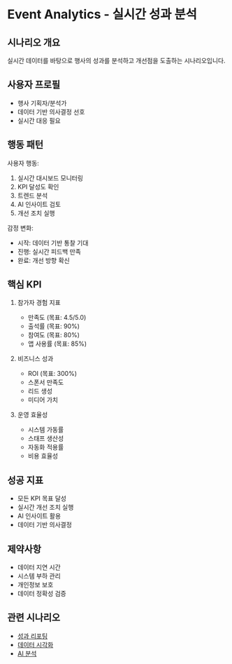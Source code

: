 # Event Analytics - 실시간 성과 분석

## 시나리오 개요

실시간 데이터를 바탕으로 행사의 성과를 분석하고 개선점을 도출하는 시나리오입니다.

## 사용자 프로필
- 행사 기획자/분석가
- 데이터 기반 의사결정 선호
- 실시간 대응 필요

## 행동 패턴

사용자 행동:
1. 실시간 대시보드 모니터링
2. KPI 달성도 확인
3. 트렌드 분석
4. AI 인사이트 검토
5. 개선 조치 실행

감정 변화:
- 시작: 데이터 기반 통찰 기대
- 진행: 실시간 피드백 만족
- 완료: 개선 방향 확신

## 핵심 KPI

1. 참가자 경험 지표
   - 만족도 (목표: 4.5/5.0)
   - 출석률 (목표: 90%)
   - 참여도 (목표: 80%)
   - 앱 사용률 (목표: 85%)

2. 비즈니스 성과
   - ROI (목표: 300%)
   - 스폰서 만족도
   - 리드 생성
   - 미디어 가치

3. 운영 효율성
   - 시스템 가동률
   - 스태프 생산성
   - 자동화 적용률
   - 비용 효율성

## 성공 지표
- 모든 KPI 목표 달성
- 실시간 개선 조치 실행
- AI 인사이트 활용
- 데이터 기반 의사결정

## 제약사항
- 데이터 지연 시간
- 시스템 부하 관리
- 개인정보 보호
- 데이터 정확성 검증

## 관련 시나리오
- [성과 리포팅](./reporting.md)
- [데이터 시각화](./visualization.md)
- [AI 분석](./ai-insights.md)

